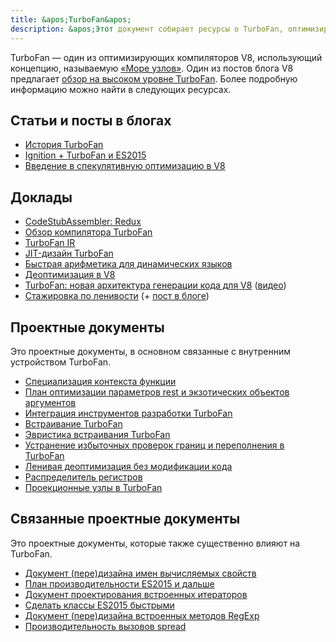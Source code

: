 ```yaml
---
title: &apos;TurboFan&apos;
description: &apos;Этот документ собирает ресурсы о TurboFan, оптимизирующем компиляторе V8.&apos;
---
```

TurboFan — один из оптимизирующих компиляторов V8, использующий концепцию, называемую [«Море узлов»](https://darksi.de/d.sea-of-nodes/). Один из постов блога V8 предлагает [обзор на высоком уровне TurboFan](/blog/turbofan-jit). Более подробную информацию можно найти в следующих ресурсах.

## Статьи и посты в блогах

- [История TurboFan](https://benediktmeurer.de/2017/03/01/v8-behind-the-scenes-february-edition)
- [Ignition + TurboFan и ES2015](https://benediktmeurer.de/2016/11/25/v8-behind-the-scenes-november-edition)
- [Введение в спекулятивную оптимизацию в V8](https://ponyfoo.com/articles/an-introduction-to-speculative-optimization-in-v8)

## Доклады

- [CodeStubAssembler: Redux](https://docs.google.com/presentation/d/1u6bsgRBqyVY3RddMfF1ZaJ1hWmqHZiVMuPRw_iKpHlY)
- [Обзор компилятора TurboFan](https://docs.google.com/presentation/d/1H1lLsbclvzyOF3IUR05ZUaZcqDxo7_-8f4yJoxdMooU/edit)
- [TurboFan IR](https://docs.google.com/presentation/d/1Z9iIHojKDrXvZ27gRX51UxHD-bKf1QcPzSijntpMJBM)
- [JIT-дизайн TurboFan](https://docs.google.com/presentation/d/1sOEF4MlF7LeO7uq-uThJSulJlTh--wgLeaVibsbb3tc)
- [Быстрая арифметика для динамических языков](https://docs.google.com/a/google.com/presentation/d/1wZVIqJMODGFYggueQySdiA3tUYuHNMcyp_PndgXsO1Y)
- [Деоптимизация в V8](https://docs.google.com/presentation/d/1Z6oCocRASCfTqGq1GCo1jbULDGS-w-nzxkbVF7Up0u0)
- [TurboFan: новая архитектура генерации кода для V8](https://docs.google.com/presentation/d/1_eLlVzcj94_G4r9j9d_Lj5HRKFnq6jgpuPJtnmIBs88) ([видео](https://www.youtube.com/watch?v=M1FBosB5tjM))
- [Стажировка по ленивости](https://docs.google.com/presentation/d/1AVu1wiz6Deyz1MDlhzOWZDRn6g_iFkcqsGce1F23i-M) (+ [пост в блоге](/blog/lazy-unlinking))

## Проектные документы

Это проектные документы, в основном связанные с внутренним устройством TurboFan.

- [Специализация контекста функции](https://docs.google.com/document/d/1CJbBtqzKmQxM1Mo4xU0ENA7KXqb1YzI6HQU8qESZ9Ic)
- [План оптимизации параметров rest и экзотических объектов аргументов](https://docs.google.com/document/d/1DvDx3Xursn1ViV5k4rT4KB8HBfBb2GdUy3wzNfJWcKM)
- [Интеграция инструментов разработки TurboFan](https://docs.google.com/document/d/1zl0IA7dbPffvPPkaCmLVPttq4BYIfAe2Qy8sapkYgRE)
- [Встраивание TurboFan](https://docs.google.com/document/d/1l-oZOW3uU4kSAHccaMuUMl_RCwuQC526s0hcNVeAM1E)
- [Эвристика встраивания TurboFan](https://docs.google.com/document/d/1VoYBhpDhJC4VlqMXCKvae-8IGuheBGxy32EOgC2LnT8)
- [Устранение избыточных проверок границ и переполнения в TurboFan](https://docs.google.com/document/d/1R7-BIUnIKFzqki0jR4SfEZb3XmLafa04DLDrqhxgZ9U)
- [Ленивая деоптимизация без модификации кода](https://docs.google.com/document/d/1ELgd71B6iBaU6UmZ_lvwxf_OrYYnv0e4nuzZpK05-pg)
- [Распределитель регистров](https://docs.google.com/document/d/1aeUugkWCF1biPB4tTZ2KT3mmRSDV785yWZhwzlJe5xY)
- [Проекционные узлы в TurboFan](https://docs.google.com/document/d/1C9P8T98P1T_r2ymuUFz2jFWLUL7gbb6FnAaRjabuOMY/edit)

## Связанные проектные документы

Это проектные документы, которые также существенно влияют на TurboFan.

- [Документ (пере)дизайна имен вычисляемых свойств](https://docs.google.com/document/d/1eH1R6_C3lRrLtXKw0jNqAsqJ3cBecrqqvfRzLpfq7VE)
- [План производительности ES2015 и дальше](https://docs.google.com/document/d/1EA9EbfnydAmmU_lM8R_uEMQ-U_v4l9zulePSBkeYWmY)
- [Документ проектирования встроенных итераторов](https://docs.google.com/document/d/13z1fvRVpe_oEroplXEEX0a3WK94fhXorHjcOMsDmR-8)
- [Сделать классы ES2015 быстрыми](https://docs.google.com/document/d/1iCdbXuGVV8BK750wmP32eF4sCrnZ8y3Qlz0JiaLh9j8)
- [Документ (пере)дизайна встроенных методов RegExp](https://docs.google.com/document/d/1MuqFjsfaRPL2ZqzVoeMRqtcAmcJSwmHljTbRIctVVUk)
- [Производительность вызовов spread](https://docs.google.com/document/d/1DWPizOSKqHhSJ7bdEI0HIVnner84xToEKUYqgXm3g30)
